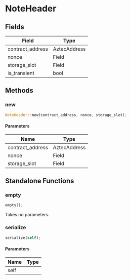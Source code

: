 # NoteHeader

## Fields
| Field | Type |
| --- | --- |
| contract_address | AztecAddress |
| nonce | Field |
| storage_slot | Field |
| is_transient | bool |

## Methods

### new

```rust
NoteHeader::new(contract_address, nonce, storage_slot);
```

#### Parameters
| Name | Type |
| --- | --- |
| contract_address | AztecAddress |
| nonce | Field |
| storage_slot | Field |

## Standalone Functions

### empty

```rust
empty();
```

Takes no parameters.

### serialize

```rust
serialize(self);
```

#### Parameters
| Name | Type |
| --- | --- |
| self |  |

